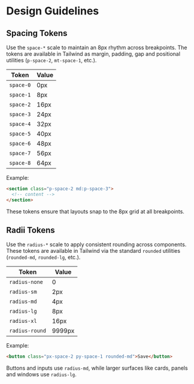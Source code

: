 # Design Guidelines

## Spacing Tokens

Use the `space-*` scale to maintain an 8px rhythm across breakpoints. The tokens are available in Tailwind as margin, padding, gap and positional utilities (`p-space-2`, `mt-space-1`, etc.).

| Token | Value |
|-------|-------|
| `space-0` | 0px |
| `space-1` | 8px |
| `space-2` | 16px |
| `space-3` | 24px |
| `space-4` | 32px |
| `space-5` | 40px |
| `space-6` | 48px |
| `space-7` | 56px |
| `space-8` | 64px |

Example:

```html
<section class="p-space-2 md:p-space-3">
  <!-- content -->
</section>
```

These tokens ensure that layouts snap to the 8px grid at all breakpoints.

## Radii Tokens

Use the `radius-*` scale to apply consistent rounding across components. These tokens are available in Tailwind via the standard `rounded` utilities (`rounded-md`, `rounded-lg`, etc.).

| Token | Value |
|-------|-------|
| `radius-none` | 0 |
| `radius-sm` | 2px |
| `radius-md` | 4px |
| `radius-lg` | 8px |
| `radius-xl` | 16px |
| `radius-round` | 9999px |

Example:

```html
<button class="px-space-2 py-space-1 rounded-md">Save</button>
```

Buttons and inputs use `radius-md`, while larger surfaces like cards, panels and windows use `radius-lg`.
